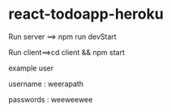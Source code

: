# react-todoapp-heroku

Run server ==> npm run devStart

Run client==>cd client && npm start

example user

username : weerapath

passwords : weeweewee

